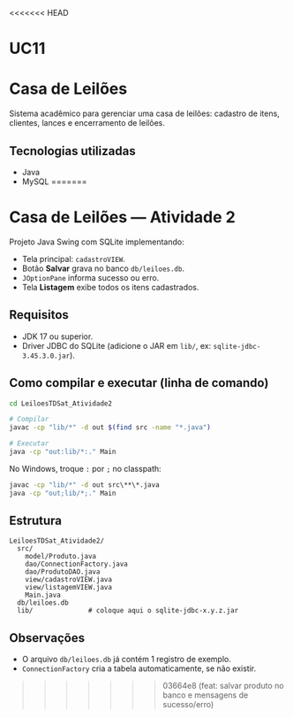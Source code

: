 <<<<<<< HEAD
# UC11

# Casa de Leilões

Sistema acadêmico para gerenciar uma casa de leilões: cadastro de itens, clientes, lances e encerramento de leilões.

## Tecnologias utilizadas
- Java
- MySQL
=======
# Casa de Leilões — Atividade 2

Projeto Java Swing com SQLite implementando:
- Tela principal: `cadastroVIEW`.
- Botão **Salvar** grava no banco `db/leiloes.db`.
- `JOptionPane` informa sucesso ou erro.
- Tela **Listagem** exibe todos os itens cadastrados.

## Requisitos

- JDK 17 ou superior.
- Driver JDBC do SQLite (adicione o JAR em `lib/`, ex: `sqlite-jdbc-3.45.3.0.jar`).

## Como compilar e executar (linha de comando)

```bash
cd LeiloesTDSat_Atividade2

# Compilar
javac -cp "lib/*" -d out $(find src -name "*.java")

# Executar
java -cp "out:lib/*:." Main
```

No Windows, troque `:` por `;` no classpath:

```bat
javac -cp "lib/*" -d out src\**\*.java
java -cp "out;lib/*;." Main
```

## Estrutura

```
LeiloesTDSat_Atividade2/
  src/
    model/Produto.java
    dao/ConnectionFactory.java
    dao/ProdutoDAO.java
    view/cadastroVIEW.java
    view/listagemVIEW.java
    Main.java
  db/leiloes.db
  lib/              # coloque aqui o sqlite-jdbc-x.y.z.jar
```

## Observações

- O arquivo `db/leiloes.db` já contém 1 registro de exemplo.
- `ConnectionFactory` cria a tabela automaticamente, se não existir.
>>>>>>> 03664e8 (feat: salvar produto no banco e mensagens de sucesso/erro)
